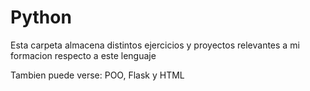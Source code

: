 # Python
Esta carpeta almacena distintos ejercicios y proyectos relevantes a mi formacion respecto a este lenguaje

Tambien puede verse: POO, Flask y HTML

